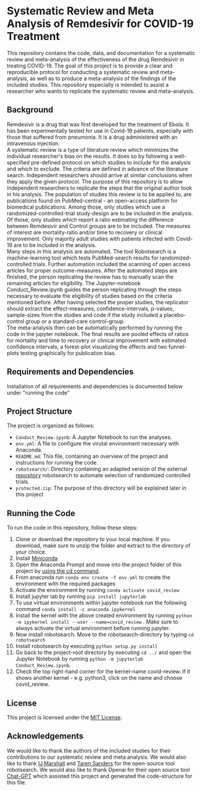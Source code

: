 # Systematic Review and Meta Analysis of Remdesivir for COVID-19 Treatment

This repository contains the code, data, and documentation for a systematic review and meta-analysis of the effectiveness of the drug Remdesivir in treating COVID-19. The goal of this project is to provide a clear and reproducible protocol for conducting a systematic review and meta-analysis, as well as to produce a meta-analysis of the findings of the included studies. This repository especially is intended to assist a researcher who wants to replicate the systematic review and meta-analysis.

## Background
Remdesivir is a drug that was first developed for the treatment of Ebola. It has been experimentally tested for use in Covid-19 patients, 
especially with those that suffered from pneumonia. It is a drug administered with an intravenous injection. <br>
A systematic review is a type of literature review which minimizes the individual researcher's bias on the results. It does so by
 following a well-specified pre-defined protocol on which studies to include for the analysis and which to exclude. 
The criteria are defined in advance of the literature search. Independent researchers should arrive at similar conclusions when they apply the given 
protocol. The purpose of this repository is to allow independent researchers to replicate the steps that the original author took in his analysis.
The population of studies this review is to be applied to, are publications found on PubMed-central - an open-access platform
 for biomedical publications. Among those, only studies which use a randomized-controlled-trial study-design are to be included in 
the analysis. Of those, only studies which report a ratio estimating the difference between Remdesivir and Control groups are to be 
included. The measures of interest are mortality-ratio and/or time to recovery or clinical improvement. Only majority adult studies
 with patients infected with Covid-19 are to be included in the analysis. <br>
Many steps in this analysis are automated. The tool Robotsearch is a machine-learning tool which tests PubMed-search results for randomized-
controlled trials. Further automation included the scanning of open access articles for proper outcome-measures. After the automated
steps are finished, the person replicating the review has to manually scan the remaining articles for eligibility. The Jupyter-notebook 
Conduct_Review.ipynb guides the person replicating through the steps necessary to evaluate the eligibility of studies based on the criteria mentioned
before. After having selected the proper studies, the replicator should extract the effect-measures, confidence-intervals, p-values,
sample-sizes from the studies and code if the study included a placebo-control group or a standard-care control-group. <br> 
The meta-analysis then can be automatically performed by running the code in the jupyter notebook. The final results are pooled effects
of ratios for mortality and time to recovery or clinical improvement with estimated confidence intervals, a forest-plot visualizing the
effects and two funnel-plots testing graphically for publication bias.


## Requirements and Dependencies

Installation of all requirements and dependencies is documented below under "running the code"


## Project Structure

The project is organized as follows:

- `Conduct_Review.ipynb`: A Jupyter Notebook to run the analyses.
- `env.yml`: A file to configure the virutal environment necessary with Anaconda.
- `README.md`: This file, containing an overview of the project and instructions for running the code.
- `robotsearch/`: Directory containing an adapted version of the external [repository](https://github.com/tarensanders/robotsearch) robotsearch to automate selection of randomized controlled trials.
- `protected.zip`: The purpose of this directory will be explained later in this project

## Running the Code

To run the code in this repository, follow these steps:
1. Clone or download the repository to your local machine. If you download, make sure to unzip the folder and extract to the directory of your choice.
2. Install [Miniconda](https://docs.conda.io/en/latest/miniconda.html)
3. Open the Anaconda Prompt and move into the project folder of this project by [using the cd command](https://www.lifewire.com/change-directories-in-command-prompt-5185508).
4. From anaconda run `conda env create -f env.yml` to create the environment with the required packages
5. Activate the environment by running `conda activate covid_review`
6. Install jupyter lab by running `pip install jupyterlab`
7. To use virtual environments within jupyter notebook run the following command `conda install -c anaconda ipykernel`
8. Install the kernel with the above created environment by running `python -m ipykernel install --user --name=covid_review` . Make sure to always activate the virtual environment before running jupyter.
9. Now install robotsearch. Move to the robotsearch-directory by typing `cd robotsearch`
10. Install robotsearch by executing `python setup.py install`
11. Go back to the project-root directory by executing `cd ../` and open the Jupyter Notebook by running `python -m jupyterlab Conduct_Review.ipynb`. 
12. Check the top right-hand corner for the kernel-name covid-review. If it shows another kernel - e.g. python3, click on the name and choose covid_review.

## License

This project is licensed under the [MIT License](LICENSE).

## Acknowledgements

We would like to thank the authors of the included studies for their contributions to our systematic review and meta analysis. We would also like to thank [IJ Marshall](https://github.com/ijmarshall/robotsearch) and [Taren Sanders](https://github.com/tarensanders/robotsearch) for the open-source tool robotsearch. We would also like to thank Openai for their open source tool [Chat-GPT](https://chat.openai.com/chat) which assisted this project and generated the code-structure for this file.

